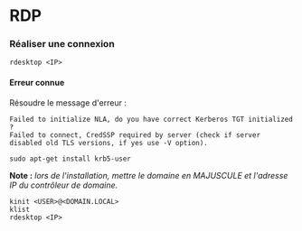 # RDP

### Réaliser une connexion

```
rdesktop <IP>
```

#### Erreur connue

Résoudre le message d'erreur :

```
Failed to initialize NLA, do you have correct Kerberos TGT initialized ?
Failed to connect, CredSSP required by server (check if server disabled old TLS versions, if yes use -V option).
```

```
sudo apt-get install krb5-user
```

**Note :** _lors de l'installation, mettre le domaine en MAJUSCULE et l'adresse IP du contrôleur de domaine._

```
kinit <USER>@<DOMAIN.LOCAL>
klist
rdesktop <IP>
```
